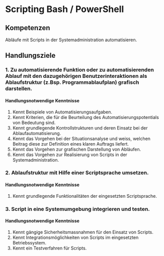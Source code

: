 # Scripting Bash / PowerShell

## Kompetenzen
Abläufe mit Scripts in der Systemadministration automatisieren.

## Handlungsziele

### 1. Zu automatisierende Funktion oder zu automatisierenden Ablauf mit den dazugehörigen Benutzerinteraktionen als Ablaufstruktur (z.Bsp. Programmablaufplan) grafisch darstellen.

#### Handlungsnotwendige Kenntnisse
1. Kennt Beispiele von Automatisierungsaufgaben.
1. Kennt Kriterien, die für die Beurteilung des Automatisierungspotentials von Bedeutung sind.
1. Kennt grundlegende Kontrollstrukturen und deren Einsatz bei der Ablaufautomatisierung.
1. Kennt das Vorgehen bei der Situationsanalyse und weiss, welchen Beitrag diese zur Definition eines klaren Auftrags liefert.
1. Kennt das Vorgehen zur grafischen Darstellung von Abläufen.
1. Kennt das Vorgehen zur Realisierung von Scripts in der Systemadministration.

### 2. Ablaufstruktur mit Hilfe einer Scriptsprache umsetzen.

#### Handlungsnotwendige Kenntnisse
1. Kennt grundlegende Funktionalitäten der eingesetzten Scriptsprache.

### 3. Script in eine Systemumgebung integrieren und testen.

#### Handlungsnotwendige Kenntnisse
1. Kennt gängige Sicherheitsmassnahmen für den Einsatz von Scripts.
1. Kennt Integrationsmöglichkeiten von Scripts im eingesetzten Betriebssystem.
1. Kennt ein Testverfahren für Scripts.

